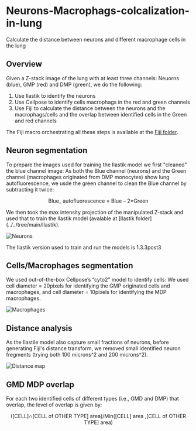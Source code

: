 # Neurons-Macrophags-colcalization-in-lung
Calculate the distance between neurons and different macrophage cells in the lung
## Overview
Given a Z-stack image of the lung with at least three channels: Neuorns (blue), GMP (red) and DMP (green), we do the following:
1. Use Ilastik to identify the neurons
2. Use Cellpose to identify cells macrophags in the red and green channels
3. Use Fiji to calculate the distance between the neurons and the macrophags/cells and the overlap between identified cells in the Green and red channels

The Fiji macro orchestrating all these steps is available at the [Fiji folder](../../tree/main/Fiji).

## Neuron segmentation
To prepare the images used for training the Ilastik model we first "cleaned" the blue channel image: As both the Blue channel (neurons) and the Green channel (macrophages originated from DMP monocytes) show lung autofluorescence, we usde the green channel to clean the Blue channel by subtracting it twice:
<p align="center">Blue_ autofluorescence = Blue – 2*Green</p>
We then took the max intensity projection of the manipulated Z-stack and used that to train the Ilastik model (avalable at [Ilastik folder](../../tree/main/Ilastik).

![Neurons](https://github.com/WIS-MICC-CellObservatory/Neurons-Macrophags-colcalization-in-lung/assets/64706090/2f20a55e-e50b-4959-a9a9-a5e466d96f69)

The Ilastik version used to train and run the models is 1.3.3post3
## Cells/Macrophages segmentation
We used out-of-the-box Cellpose’s “cyto2” model to identify cells: We used cell diameter = 20pixels for identifying the GMP originated cells and macrophages, and cell diameter = 10pixels for identifying the MDP macrophages.

![Macrophages](https://github.com/WIS-MICC-CellObservatory/Neurons-Macrophags-colcalization-in-lung/assets/64706090/ba562be6-c9dd-4514-b874-25dfa0aa6ec9)


## Distance analysis
As the Ilastile model also capture small fractions of neurons, before generating Fiji's distance transform, we removed small identified neuron fregments (trying both 100 microns^2 and 200 microns^2). 

![Distance map](https://github.com/WIS-MICC-CellObservatory/Neurons-Macrophags-colcalization-in-lung/assets/64706090/439ee7b8-2b10-4c9a-916e-6b8c3f42b97b)

## GMD MDP overlap 
For each two identified cells of different types (i.e., GMD and DMP) that overlap, the level of overlap is given by:
<p align="center">([CELL]∩[CELL of OTHER TYPE] area)/Min([CELL] area ,[CELL of OTHER TYPE] area)</p> 

